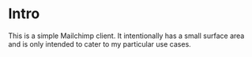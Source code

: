 # Intro

This is a simple Mailchimp client. It intentionally has a small surface area and is only intended to cater to my particular use cases.
